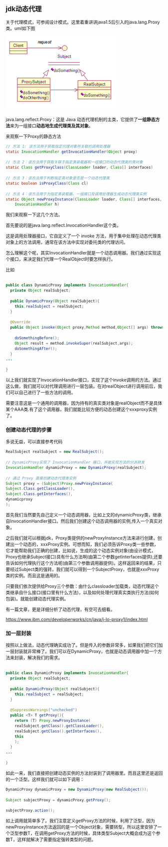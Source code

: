 ## jdk动态代理
关于代理模式，可参阅设计模式。这里着重讲讲java1.5后引入的java.lang.Proxy类。uml如下图

![](image/proxy0.png)

java.lang.reflect.Proxy：这是 Java 动态代理机制的主类，它提供了**一组静态方法**来为一组接口**动态地生成代理类及其对象**。

来观察一下Proxy的静态方法

``` java
// 方法 1: 该方法用于获取指定代理对象所关联的调用处理器
static InvocationHandler getInvocationHandler(Object proxy)

// 方法 2：该方法用于获取关联于指定类装载器和一组接口的动态代理类的类对象
static Class getProxyClass(ClassLoader loader, Class[] interfaces)

// 方法 3：该方法用于判断指定类对象是否是一个动态代理类
static boolean isProxyClass(Class cl)

// 方法 4：该方法用于为指定类装载器、一组接口及调用处理器生成动态代理类实例
static Object newProxyInstance(ClassLoader loader, Class[] interfaces,
    InvocationHandler h)
```

我们来观察一下这几个方法。

首先要说的是java.lang.reflect.InvocationHandler这个类。

这是调用处理器接口，它自定义了一个 invoke 方法，用于集中处理在动态代理类对象上的方法调用，通常在该方法中实现对委托类的代理访问。

怎么理解这个呢，其实InvocationHandler就是一个动态调用器。我们通过实现这个接口，来决定我们代理一个RealObject时要怎样执行。

比如

``` java

public class DynamicProxy implements InvocationHandler{
  private Object realSubject;

  public DynamicProxy(Object realSubject){
    this.realSubject = realSubject;
  }

  @Override
  public Object invoke(Object proxy,Method method,Object[] args) throws Throwable{

    doSomethingBefore();
    Object result = method.invokeSuper(realSubject,args);
    doSomethingAfter();
  }
...

}


```

以上我们就实现了InvocationHandler接口，实现了这个invoke调用的方法。通过这么做，我们就可以对代理调用进行一层包装。在对realObject进行调用前后，我们可以自己进行了一些方法的调用。

需要注意这是一个通用的调用器，因为持有的真实类对象是realObject而不是具体某个AAA类.有了这个调用器，我们就能比较方便的动态创建这个xxxproxy实例了。

### 创建动态代理的步骤

多说无益，可以直接参考代码

``` java
RealSubject realSubject = new RealSubject();

// DynamicProxy实现了 InvocationHandler 接口，并能实现方法的分派转发
InvocationHandler dynamicProxy = new DynamicProxy(realSubject);

// 通过 Proxy 直接创建动态代理类实例
Subject proxy = (Subject)Proxy.newProxyInstance(
Subject.Class.getClassLoader(),
Subject.Class.getInterfaces(),
dynamicproxy
);
```

首先我们当然要先自己定义一个动态调用器，比如上文的dynamicProxy类，继承自InvocationHandler接口。然后我们创建这个动态调用器的实例,传入一个真实对象。

之后我们就可以根据jdk，Proxy类提供的newProxyInstance方法来进行创建，创建出一个动态的，xxxProxy实例。可想而知，我们必须告诉Proxy类一些参数，它才能帮助我们正确的创建，比如说，生成的这个动态实例对象(由设计模式，Proxy也继承Subject接口)具有什么方法啊(由第二个参数getInterfaces提供),还要告诉如何代理执行这个方法呢(由第三个参数调用器提供)。这样返回来的结果，只要经过Subject类的强转，我们就可以得到一个SubjectProxy，也就是xxxProxy类的实例。而且这是通用的。

只要我们依次提供给Proxy三个参数：由什么classloader加载类，动态代理这个类继承自什么接口(接口里有什么方法)，以及如何处理代理真实类执行方法(如何包装)。就能创建动态代理实例。


有一篇文章，更是详细分析了动态代理，有空可去细看。

<a>https://www.ibm.com/developerworks/cn/java/j-lo-proxy1/index.html</a>


### 加一层封装

按照以上做法，动态代理确实成功了。但是传入的参数非常多，如果我们把它们加一层封装就非常棒了。我们可以在DynamicProxy，也就是动态调用器中加一个方法来封装，解决我们的需求。

``` java

public class DynamicProxy implements InvocationHandler{
  private Object realSubject;

  public DynamicProxy(Object realSubject){
    this.realSubject = realSubject;
  }

  @SuppressWarnings("unchecked")
  public <T> T getProxy(){
    return (T) Proxy.newProxyInstance(
    realSubject.getClass().getClassLoader(),
    realSubject.getClass().getInterfaces(),
    this
    );
  }
...

}
```
如此一来，我们直接把创建动态实例的方法封装到了调用器里。而且这里还是返回的一个泛型。这样我们就可以如下调用：

``` java
DynamicProxy dynamicProxy = new DynamicProxy(new RealSubject());

Subject subjectProxy = dynamicProxy.getProxy();

subjectProxy.action();
```

如上调用就简单多了。我们注意定义getProxy方法的时候，利用了泛型，因为newProxyInstance方法返回的是一个Object对象，需要转型，所以这里安排了一个泛型参数T，在调用getProxy方法的时候，具体类型Subject大概会成为这个参数T，这样就解决了需要指定强转类型的问题。
